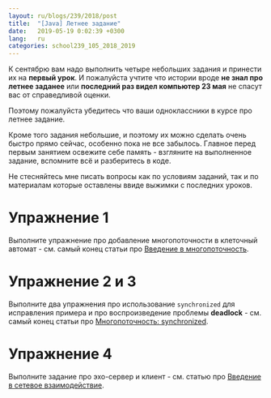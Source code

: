 ```yaml
---
layout: ru/blogs/239/2018/post
title:  "[Java] Летнее задание"
date:   2019-05-19 0:02:39 +0300
lang:   ru
categories: school239_105_2018_2019
---
```


К сентябрю вам надо выполнить четыре небольших задания и принести их на **первый урок**. И пожалуйста учтите что истории вроде **не знал про летнее заданее** или **последний раз видел компьютер 23 мая** не спасут вас от справедливой оценки.

Поэтому пожалуйста убедитесь что ваши одноклассники в курсе про летнее задание. 

Кроме того задания небольшие, и поэтому их можно сделать очень быстро прямо сейчас, особенно пока не все забылось. Главное перед первым занятием освежите себе память - взгляните на выполненное задание, вспомните всё и разберитесь в коде.

Не стесняйтесь мне писать вопросы как по условиям заданий, так и по материалам которые оставлены ввиде выжимки с последних уроков.

Упражнение 1
======

Выполните упражнение про добавление многопоточности в клеточный автомат - см. самый конец статьи про [Введение в многопоточность](/blogs/239/2018/school239_105_2018_2019/2019/05/11/multithreading.html).

Упражнение 2 и 3
======

Выполните два упражнения про использование ```synchronized``` для исправления примера и про воспроизведение проблемы **deadlock** - см. самый конец статьи про [Многопоточность: synchronized](/blogs/239/2018/school239_105_2018_2019/2019/05/18/synchronized.html).

Упражнение 4
======

Выполните задание про эхо-сервер и клиент - см. статью про [Введение в сетевое взаимодействие](/blogs/239/2018/school239_105_2018_2019/2019/05/22/sockets.html).
